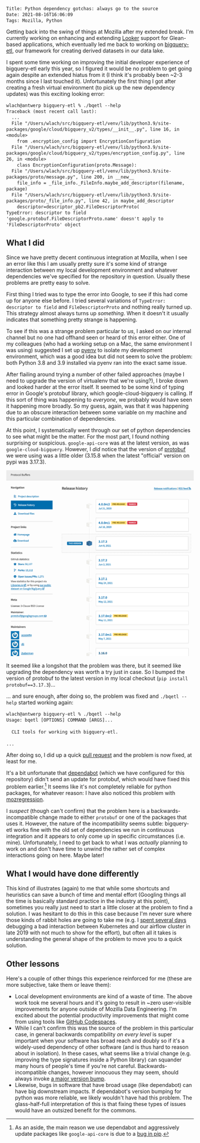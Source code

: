     Title: Python dependency gotchas: always go to the source
    Date: 2021-08-16T16:06:09
    Tags: Mozilla, Python

Getting back into the swing of things at Mozilla after my extended break.
I'm currently working on enhancing and extending [Looker] support for Glean-based applications, which eventually led me back to working on [bigquery-etl], our framework for creating derived datasets in our data lake.

I spent some time working on improving the initial developer experience of bigquery-etl early this year, so I figured it would be no problem to get going again despite an extended hiatus from it (I think it's probably been ~2-3 months since I last touched it).
Unfortunately the first thing I got after creating a fresh virtual environment (to pick up the new dependency updates) was this exciting looking error:

```
wlach@antwerp bigquery-etl % ./bqetl --help
Traceback (most recent call last):
  ...
  File "/Users/wlach/src/bigquery-etl/venv/lib/python3.9/site-packages/google/cloud/bigquery_v2/types/__init__.py", line 16, in <module>
    from .encryption_config import EncryptionConfiguration
  File "/Users/wlach/src/bigquery-etl/venv/lib/python3.9/site-packages/google/cloud/bigquery_v2/types/encryption_config.py", line 26, in <module>
    class EncryptionConfiguration(proto.Message):
  File "/Users/wlach/src/bigquery-etl/venv/lib/python3.9/site-packages/proto/message.py", line 200, in __new__
    file_info = _file_info._FileInfo.maybe_add_descriptor(filename, package)
  File "/Users/wlach/src/bigquery-etl/venv/lib/python3.9/site-packages/proto/_file_info.py", line 42, in maybe_add_descriptor
    descriptor=descriptor_pb2.FileDescriptorProto(
TypeError: descriptor to field 'google.protobuf.FileDescriptorProto.name' doesn't apply to 'FileDescriptorProto' object
```

## What I did

Since we have pretty decent continuous integration at Mozilla, when I see an error like this I am usually pretty sure it's some kind of strange interaction between my local development environment and whatever dependencies we've specified for the repository in question.
Usually these problems are pretty easy to solve.

First thing I tried was to type the error into Google, to see if this had come up for anyone else before.
I tried several variations of `TypeError: descriptor to field` and `FileDescriptorProto` and nothing really turned up.
This strategy almost always turns up _something_.
When it doesn't it usually indicates that something pretty strange is happening.

To see if this was a strange problem particular to _us_, I asked on our internal channel but no one had offhand seen or heard of this error either.
One of my colleagues (who had a working setup on a Mac, the same environment I was using) suggested I set up [pyenv] to isolate my development environment, which was a good idea but did not seem to solve the problem: both Python 3.8 and 3.9 installed via pyenv ran into the exact same issue.

After flailing around trying a number of other failed approaches (maybe I need to upgrade the version of virtualenv that we're using?), I broke down and looked harder at the error itself.
It seemed to be some kind of typing error in Google's protobuf library, which google-cloud-bigquery is calling.
If this sort of thing was happening to _everyone_, we probably would have seen it happening more broadly.
So my guess, again, was that it was happening due to an obscure interaction between some variable on my machine and this particular combination of dependencies.

At this point, I systematically went through our set of python dependencies to see what might be the matter.
For the most part, I found nothing surprising or suspicious.
`google-api-core` was at the latest version, as was `google-cloud-bigquery`.
However, I _did_ notice that the version of [protobuf](https://pypi.org/project/protobuf/) we were using was a little older (3.15.8 when the latest "official" version on pypi was 3.17.3).

![](/files/2021/08/pypi-screenshot.png)

It seemed like a longshot that the problem was there, but it seemed like upgrading the dependency was worth a try just in case.
So I bumped the version of protobuf to the latest version in my local checkout (`pip install protobuf==3.17.3`)...

... and sure enough, after doing so, the problem was fixed and `./bqetl --help` started working again:

```
wlach@antwerp bigquery-etl % ./bqetl --help
Usage: bqetl [OPTIONS] COMMAND [ARGS]...

  CLI tools for working with bigquery-etl.

...
```

After doing so, I did up a quick [pull request](https://github.com/mozilla/bigquery-etl/pull/2266) and the problem is now fixed, at least for me.

It's a bit unfortunate that [dependabot] (which we have configured for this repository) didn't send an update for protobuf, which would have fixed this problem earlier.[^1]
It seems like it's not completely reliable for python packages, for whatever reason: I have also noticed this problem with [mozregression].

I _suspect_ (though can't confirm) that the problem here is a backwards-incompatible change made to either `protobuf` or one of the packages that uses it.
However, the nature of the incompatibility seems subtle: bigquery-etl works fine with the old set of dependencies we run in continuous integration and it appears to only come up in specific circumstances (i.e. mine).
Unfortunately, I need to get back to what I was _actually_ planning to work on and don't have time to unwind the rather set of complex interactions going on here.
Maybe later!

[^1]: As an aside, the main reason we use dependabot and aggressively update packages like `google-api-core` is due to a [bug in pip](https://github.com/pypa/pip/issues/9644).

## What I would have done differently

This kind of illustrates (again) to me that while some shortcuts and heuristics can save a bunch of time and mental effort (Googling things all the time is basically standard practice in the industry at this point), sometimes you really just need to start a little closer at the problem to find a solution.
I was hesitant to do this in this case because I'm never sure where those kinds of rabbit holes are going to take me (e.g. I [spent several days] debugging a bad interaction between Kubernetes and our airflow cluster in late 2019 with not much to show for the effort), but often all it takes is understanding the general shape of the problem to move you to a quick solution.

## Other lessons

Here's a couple of other things this experience reinforced for me (these are more subjective, take them or leave them):

- Local development environments are kind of a waste of time. The above work took me several hours and it's going to result in ~zero user-visible improvements for anyone outside of Mozilla Data Engineering. I'm excited about the potential productivity improvements that might come from using tools like [GitHub Codespaces].
- While I can't confirm this was the source of the problem in this particular case, in general backwards compatibility _on every level_ is super important when your software has broad reach and doubly so if it's a widely-used dependency of other software (and is thus hard to reason about in isolation). In these cases, what seems like a trivial change (e.g. improving the type signatures inside a Python library) can squander many hours of people's time if you're not careful. Backwards-incompatible changes, however innocuous they may seem, should always invoke [a major version bump].
- Likewise, bugs in software that have broad usage (like dependabot) can have big downstream impacts. If dependabot's version bumping for python was more reliable, we likely wouldn't have had this problem. The glass-half-full interpretation of this is that fixing these types of issues would have an outsized benefit for the commons.

[looker]: https://looker.com/
[bigquery-etl]: https://mozilla.github.io/bigquery-etl/
[pyenv]: https://github.com/pyenv/pyenv
[spent several days]: https://github.com/mozilla/telemetry-airflow/issues/844
[dependabot]: https://docs.github.com/en/code-security/supply-chain-security/keeping-your-dependencies-updated-automatically/about-dependabot-version-updates
[a major version bump]: https://semver.org/
[mozregression]: https://github.com/mozilla/mozregression
[github codespaces]: https://github.com/features/codespaces
